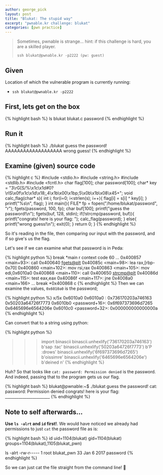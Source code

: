 ```yaml
---
author: george_pick
layout: post
title: "Blukat: The stupid way"
excerpt: "pwnable.kr challenge: blukat"
categories: [pwn practice]
---
```


> Sometimes, pwnable is strange...
> hint: if this challenge is hard, you are a skilled player.
>
> `ssh blukat@pwnable.kr -p2222 (pw: guest)`

## Given
Location of which the vulnerable program is currently running:
* `ssh blukat@pwnable.kr -p2222`

## First, lets get on the box

{% highlight bash %}
ls
blukat	blukat.c  password
{% endhighlight %}


## Run it

{% highlight bash %}
./blukat
guess the password!
AAAAAAAAAAAAAAAAAAA
wrong guess!
{% endhighlight %}

## Examine (given) source code

{% highlight c %}
#include <stdio.h>
#include <string.h>
#include <stdlib.h>
#include <fcntl.h>
char flag[100];
char password[100];
char* key = "3\rG[S/%\x1c\x1d#0?\rIS\x0f\x1c\x1d\x18;,4\x1b\x00\x1bp;5\x0b\x1b\x08\x45+";
void calc_flag(char* s){
	int i;
	for(i=0; i<strlen(s); i++){
		flag[i] = s[i] ^ key[i];
	}
	printf("%s\n", flag);
}
int main(){
	FILE* fp = fopen("/home/blukat/password", "r");
	fgets(password, 100, fp);
	char buf[100];
	printf("guess the password!\n");
	fgets(buf, 128, stdin);
	if(!strcmp(password, buf)){
		printf("congrats! here is your flag: ");
		calc_flag(password);
	}
	else{
		printf("wrong guess!\n");
		exit(0);
	}
	return 0;
}
{% endhighlight %}

So it's reading in the file, then comparing our input with the password, and if so give's us the flag.

Let's see if we can examine what that password is in Peda:

{% highlight python %}
break *main
r
context code 60
...
   0x400857 <main+93>:	call   0x400640 <fgets@plt>
   0x40085c <main+98>:	lea    rax,[rbp-0x70]
   0x400860 <main+102>:	mov    rsi,rax
   0x400863 <main+105>:	mov    edi,0x6010a0
   0x400868 <main+110>:	call   0x400650 <strcmp@plt>
   0x40086d <main+115>:	test   eax,eax
   0x40086f <main+117>:	jne    0x4008a0 <main+166>
...
break *0x400868
c
{% endhighlight %}
Then we can examine the values, `0x6010a0` is the password;

{% highlight python %}
x/5x 0x6010a0
0x6010a0 <password>:	0x736170203a746163	0x50203a64726f7773
0x6010b0 <password+16>:	0x6f697373696d7265	0x6465696e6564206e
0x6010c0 <password+32>:	0x000000000000000a
{% endhighlight %}

Can convert that to a string using python:

{% highlight python %}
>>> import binascii
>>> binascii.unhexlify('736170203a746163')
b'sap :tac'
>>> binascii.unhexlify('50203a64726f7773')
b'P :drows'
>>> binascii.unhexlify('6f697373696d7265')
b'oissimre'
>>> binascii.unhexlify('6465696e6564206e')
b'deined n'
{% endhighlight %}

Huh? So that looks like `cat: password: Permission denied` is the password. And indeed, passing that to the program gets us our flag.

{% highlight bash %}
blukat@pwnable:~$ ./blukat
guess the password!
cat: password: Permission denied
congrats! here is your flag: _______________________
{% endhighlight %}

## Note to self afterwards...

**Use `ls -alrt` and `id` first!**. We would have noticed we already had permissions to just `cat` the password file as is:

{% highlight bash %}
id
uid=1104(blukat) gid=1104(blukat) groups=1104(blukat),1105(blukat_pwn)

ls -alrt
-rw-r-----   1 root blukat_pwn   33 Jan  6  2017 password
{% endhighlight %}

So we can just cat the file straight from the command line! :facepalm:
